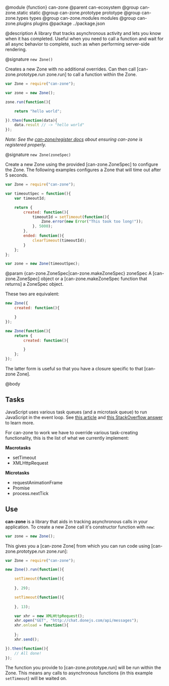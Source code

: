 @module {function} can-zone
@parent can-ecosystem
@group can-zone.static static
@group can-zone.prototype prototype
@group can-zone.types types
@group can-zone.modules modules
@group can-zone.plugins plugins
@package ../package.json

@description A library that tracks asynchronous activity and lets you know when it has completed. Useful when you need to call a function and wait for all async behavior to complete, such as when performing server-side rendering.

@signature `new Zone()`

Creates a new Zone with no additional overrides. Can then call [can-zone.prototype.run zone.run] to call a function within the Zone.

```js
var Zone = require("can-zone");

var zone = new Zone();

zone.run(function(){

	return "hello world";

}).then(function(data){
	data.result // -> "hello world"
});
```

*Note: See the [can-zone/register docs](https://github.com/canjs/can-zone/blob/master/docs/register.md) about ensuring can-zone is registered properly.*

@signature `new Zone(zoneSpec)`

Create a new Zone using the provided [can-zone.ZoneSpec] to configure the Zone. The following examples configures a Zone that will time out after 5 seconds.

```js
var Zone = require("can-zone");

var timeoutSpec = function(){
	var timeoutId;

	return {
		created: function(){
			timeoutId = setTimeout(function(){
				Zone.error(new Error("This took too long!"));
			}, 5000);
		},
		ended: function(){
			clearTimeout(timeoutId);
		}
	};
};

var zone = new Zone(timeoutSpec);
```

@param {can-zone.ZoneSpec|can-zone.makeZoneSpec} zoneSpec A [can-zone.ZoneSpec] object or a [can-zone.makeZoneSpec function that returns] a ZoneSpec object.

These two are equivalent:

```js
new Zone({
	created: function(){

	}
});

new Zone(function(){
	return {
		created: function(){

		}
	};
});
```

The latter form is useful so that you have a closure specific to that [can-zone Zone].

@body

## Tasks

JavaScript uses various task queues (and a microtask queue) to run JavaScript in the event loop. See [this article](https://jakearchibald.com/2015/tasks-microtasks-queues-and-schedules/) and [this StackOverflow answer](http://stackoverflow.com/questions/25915634/difference-between-microtask-and-macrotask-within-an-event-loop-context) to learn more.

For can-zone to work we have to override various task-creating functionality, this is the list of what we currently implement:

**Macrotasks**

* setTimeout
* XMLHttpRequest

**Microtasks**

* requestAnimationFrame
* Promise
* process.nextTick

## Use

**can-zone** is a library that aids in tracking asynchronous calls in your application. To create a new Zone call it's constructor function with `new`:

```js
var zone = new Zone();
```

This gives you a [can-zone Zone] from which you can run code using [can-zone.prototype.run zone.run]:

```js
var Zone = require("can-zone");

new Zone().run(function(){

	setTimeout(function(){
		
	}, 29);

	setTimeout(function(){
		
	}, 13);

	var xhr = new XMLHttpRequest();
	xhr.open("GET", "http://chat.donejs.com/api/messages");
	xhr.onload = function(){
		
	};
	xhr.send();

}).then(function(){
	// All done!
});
```

The function you provide to [can-zone.prototype.run] will be run within the Zone. This means any calls to asynchronous functions (in this example `setTimeout`)	will be waited on.
